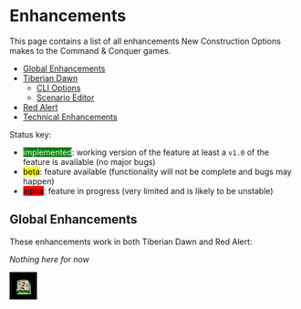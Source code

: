 # Enhancements
This page contains a list of all enhancements New Construction Options makes to the Command & Conquer games. 

- [Global Enhancements](#global-enhancements)
- [Tiberian Dawn](2a.Tiberian-Dawn-Enhancements)
	- [CLI Options](2a.Tiberian-Dawn-Enhancements#cli-options)
	- [Scenario Editor](2a.Tiberian-Dawn-Enhancements#scenario-editor)
- [Red Alert](2b.Red-Alert-Enhancements)
- [Technical Enhancements](2c.Technical-Enhancements)

Status key:
- <span style="background-color: green;color: white">implemented</span>: working version of the feature at least a `v1.0` of the feature is available (no major bugs)
- <span style="background-color: yellow;color: black">beta</span>: feature available (functionality will not be complete and bugs may happen)
- <span style="background-color: red;color: black">alpha</span>: feature in progress (very limited and is likely to be unstable)

## Global Enhancements

These enhancements work in both Tiberian Dawn and Red Alert:

*Nothing here for now*

![Construction Yard Animation](img/mcv-spin.gif)
